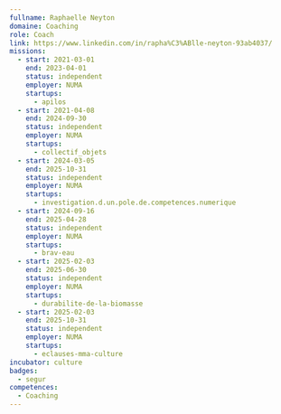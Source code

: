 ```yaml
---
fullname: Raphaelle Neyton
domaine: Coaching
role: Coach
link: https://www.linkedin.com/in/rapha%C3%ABlle-neyton-93ab4037/
missions:
  - start: 2021-03-01
    end: 2023-04-01
    status: independent
    employer: NUMA
    startups:
      - apilos
  - start: 2021-04-08
    end: 2024-09-30
    status: independent
    employer: NUMA
    startups:
      - collectif_objets
  - start: 2024-03-05
    end: 2025-10-31
    status: independent
    employer: NUMA
    startups:
      - investigation.d.un.pole.de.competences.numerique
  - start: 2024-09-16
    end: 2025-04-28
    status: independent
    employer: NUMA
    startups:
      - brav-eau
  - start: 2025-02-03
    end: 2025-06-30
    status: independent
    employer: NUMA
    startups:
      - durabilite-de-la-biomasse
  - start: 2025-02-03
    end: 2025-10-31
    status: independent
    employer: NUMA
    startups:
      - eclauses-mma-culture
incubator: culture
badges:
  - segur
competences:
  - Coaching
---
```

